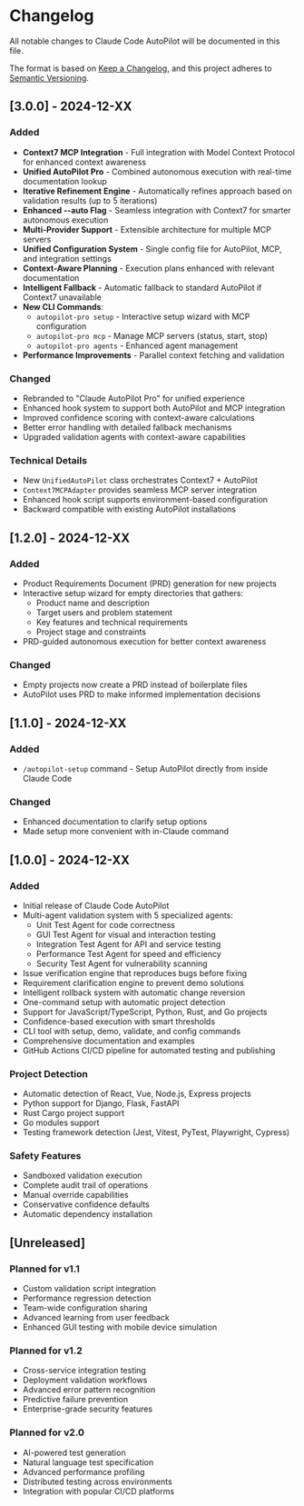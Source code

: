 # Changelog

All notable changes to Claude Code AutoPilot will be documented in this file.

The format is based on [Keep a Changelog](https://keepachangelog.com/en/1.0.0/),
and this project adheres to [Semantic Versioning](https://semver.org/spec/v2.0.0.html).

## [3.0.0] - 2024-12-XX

### Added
- **Context7 MCP Integration** - Full integration with Model Context Protocol for enhanced context awareness
- **Unified AutoPilot Pro** - Combined autonomous execution with real-time documentation lookup
- **Iterative Refinement Engine** - Automatically refines approach based on validation results (up to 5 iterations)
- **Enhanced --auto Flag** - Seamless integration with Context7 for smarter autonomous execution
- **Multi-Provider Support** - Extensible architecture for multiple MCP servers
- **Unified Configuration System** - Single config file for AutoPilot, MCP, and integration settings
- **Context-Aware Planning** - Execution plans enhanced with relevant documentation
- **Intelligent Fallback** - Automatic fallback to standard AutoPilot if Context7 unavailable
- **New CLI Commands**:
  - `autopilot-pro setup` - Interactive setup wizard with MCP configuration
  - `autopilot-pro mcp` - Manage MCP servers (status, start, stop)
  - `autopilot-pro agents` - Enhanced agent management
- **Performance Improvements** - Parallel context fetching and validation

### Changed
- Rebranded to "Claude AutoPilot Pro" for unified experience
- Enhanced hook system to support both AutoPilot and MCP integration
- Improved confidence scoring with context-aware calculations
- Better error handling with detailed fallback mechanisms
- Upgraded validation agents with context-aware capabilities

### Technical Details
- New `UnifiedAutoPilot` class orchestrates Context7 + AutoPilot
- `Context7MCPAdapter` provides seamless MCP server integration
- Enhanced hook script supports environment-based configuration
- Backward compatible with existing AutoPilot installations

## [1.2.0] - 2024-12-XX

### Added
- Product Requirements Document (PRD) generation for new projects
- Interactive setup wizard for empty directories that gathers:
  - Product name and description
  - Target users and problem statement
  - Key features and technical requirements
  - Project stage and constraints
- PRD-guided autonomous execution for better context awareness

### Changed
- Empty projects now create a PRD instead of boilerplate files
- AutoPilot uses PRD to make informed implementation decisions

## [1.1.0] - 2024-12-XX

### Added
- `/autopilot-setup` command - Setup AutoPilot directly from inside Claude Code

### Changed
- Enhanced documentation to clarify setup options
- Made setup more convenient with in-Claude command

## [1.0.0] - 2024-12-XX

### Added
- Initial release of Claude Code AutoPilot
- Multi-agent validation system with 5 specialized agents:
  - Unit Test Agent for code correctness
  - GUI Test Agent for visual and interaction testing  
  - Integration Test Agent for API and service testing
  - Performance Test Agent for speed and efficiency
  - Security Test Agent for vulnerability scanning
- Issue verification engine that reproduces bugs before fixing
- Requirement clarification engine to prevent demo solutions
- Intelligent rollback system with automatic change reversion
- One-command setup with automatic project detection
- Support for JavaScript/TypeScript, Python, Rust, and Go projects
- Confidence-based execution with smart thresholds
- CLI tool with setup, demo, validate, and config commands
- Comprehensive documentation and examples
- GitHub Actions CI/CD pipeline for automated testing and publishing

### Project Detection
- Automatic detection of React, Vue, Node.js, Express projects
- Python support for Django, Flask, FastAPI
- Rust Cargo project support
- Go modules support
- Testing framework detection (Jest, Vitest, PyTest, Playwright, Cypress)

### Safety Features
- Sandboxed validation execution
- Complete audit trail of operations
- Manual override capabilities
- Conservative confidence defaults
- Automatic dependency installation

## [Unreleased]

### Planned for v1.1
- Custom validation script integration
- Performance regression detection
- Team-wide configuration sharing
- Advanced learning from user feedback
- Enhanced GUI testing with mobile device simulation

### Planned for v1.2
- Cross-service integration testing
- Deployment validation workflows
- Advanced error pattern recognition
- Predictive failure prevention
- Enterprise-grade security features

### Planned for v2.0
- AI-powered test generation
- Natural language test specification
- Advanced performance profiling
- Distributed testing across environments
- Integration with popular CI/CD platforms